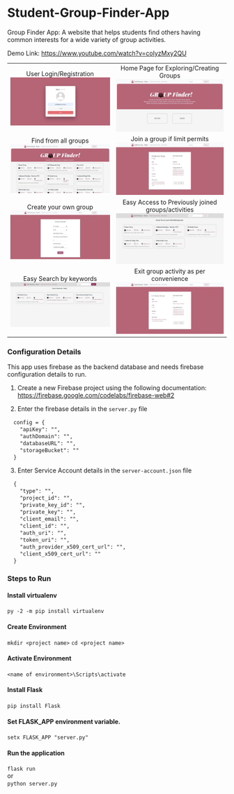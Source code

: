 # Student-Group-Finder-App
Group Finder App: A website that helps students find others having common interests for a wide variety of group activities.

Demo Link: https://www.youtube.com/watch?v=colyzMxy2QU

| | |
|:-------------------------:|:-------------------------:|
|User Login/Registration <img src="img/g1.jpg" /> |  Home Page for Exploring/Creating Groups <img src="img/g2.jpg" /> |
|Find from all groups  <img src="img/g3.jpg" /> |  Join a group if limit permits <img src="img/g4.jpg" /> |
|Create your own group <img src="img/g5.jpg" /> | Easy Access to Previously joined groups/activities <img src="img/g6.jpg" /> |
|Easy Search by keywords <img src="img/g7.jpg" /> | Exit group activity as per convenience <img src="img/g8.jpg" /> |

### Configuration Details
  This app uses firebase as the backend database and needs firebase configuration details to run.
  
  1. Create a new Firebase project using the following documentation: <br>
    https://firebase.google.com/codelabs/firebase-web#2
  
  2. Enter the firebase details in the `server.py` file <br>
  ```
    config = {
      "apiKey": "",
      "authDomain": "",
      "databaseURL": "",
      "storageBucket": ""
    }
  ```
  
  3. Enter Service Account details in the `server-account.json` file
  ```
    {
      "type": "",
      "project_id": "",
      "private_key_id": "",
      "private_key": "",
      "client_email": "",
      "client_id": "",
      "auth_uri": "",
      "token_uri": "",
      "auth_provider_x509_cert_url": "",
      "client_x509_cert_url": ""
    }
  ```
  
  
### Steps to Run
  #### Install virtualenv
  `py -2 -m pip install virtualenv`

  #### Create Environment
  `mkdir <project name>`
  `cd <project name>`

  #### Activate Environment
  `<name of environment>\Scripts\activate`

  #### Install Flask
  `pip install Flask`
  
  #### Set FLASK_APP environment variable.
  `setx FLASK_APP "server.py"`

  #### Run the application
  `flask run`  
  or  
  `python server.py `
